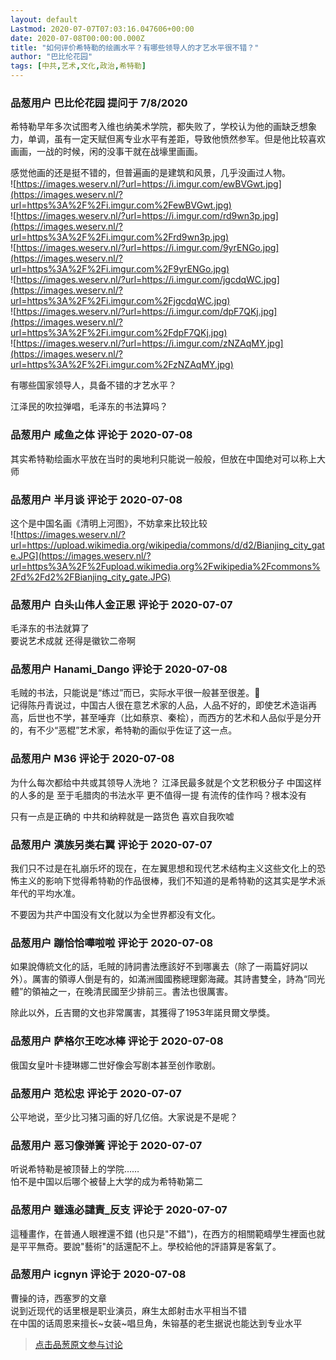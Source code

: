 ```yaml
---
layout: default
Lastmod: 2020-07-07T07:03:16.047606+00:00
date: 2020-07-08T00:00:00.000Z
title: "如何评价希特勒的绘画水平？有哪些领导人的才艺水平很不错？"
author: "巴比伦花园"
tags: [中共,艺术,文化,政治,希特勒]
---
```



### 品葱用户 **巴比伦花园** 提问于 7/8/2020
    
希特勒早年多次试图考入维也纳美术学院，都失败了，学校认为他的画缺乏想象力，单调，虽有一定天赋但离专业水平有差距，导致他愤然参军。但是他比较喜欢画画，一战的时候，闲的没事干就在战壕里画画。  
  
感觉他画的还是挺不错的，但普遍画的是建筑和风景，几乎没画过人物。  
![https://images.weserv.nl/?url=https://i.imgur.com/ewBVGwt.jpg](https://images.weserv.nl/?url=https%3A%2F%2Fi.imgur.com%2FewBVGwt.jpg)  
![https://images.weserv.nl/?url=https://i.imgur.com/rd9wn3p.jpg](https://images.weserv.nl/?url=https%3A%2F%2Fi.imgur.com%2Frd9wn3p.jpg)  
![https://images.weserv.nl/?url=https://i.imgur.com/9yrENGo.jpg](https://images.weserv.nl/?url=https%3A%2F%2Fi.imgur.com%2F9yrENGo.jpg)  
![https://images.weserv.nl/?url=https://i.imgur.com/jgcdqWC.jpg](https://images.weserv.nl/?url=https%3A%2F%2Fi.imgur.com%2FjgcdqWC.jpg)  
![https://images.weserv.nl/?url=https://i.imgur.com/dpF7QKj.jpg](https://images.weserv.nl/?url=https%3A%2F%2Fi.imgur.com%2FdpF7QKj.jpg)  
![https://images.weserv.nl/?url=https://i.imgur.com/zNZAqMY.jpg](https://images.weserv.nl/?url=https%3A%2F%2Fi.imgur.com%2FzNZAqMY.jpg)  
  
有哪些国家领导人，具备不错的才艺水平？  
  
江泽民的吹拉弹唱，毛泽东的书法算吗？
    
                

### 品葱用户 **咸鱼之体** 评论于 2020-07-08
        
其实希特勒绘画水平放在当时的奥地利只能说一般般，但放在中国绝对可以称上大师
        
                

### 品葱用户 **半月谈** 评论于 2020-07-08
        
这个是中国名画《清明上河图》，不妨拿来比较比较  
![https://images.weserv.nl/?url=https://upload.wikimedia.org/wikipedia/commons/d/d2/Bianjing_city_gate.JPG](https://images.weserv.nl/?url=https%3A%2F%2Fupload.wikimedia.org%2Fwikipedia%2Fcommons%2Fd%2Fd2%2FBianjing_city_gate.JPG)
        
                

### 品葱用户 **白头山伟人金正恩** 评论于 2020-07-07
        
毛泽东的书法就算了  
要说艺术成就 还得是徽钦二帝啊
        
                

### 品葱用户 **Hanami_Dango** 评论于 2020-07-08
        
毛贼的书法，只能说是“练过”而已，实际水平很一般甚至很差。🤣  
记得陈丹青说过，中国古人很在意艺术家的人品，人品不好的，即使艺术造诣再高，后世也不学，甚至唾弃（比如蔡京、秦桧），而西方的艺术和人品似乎是分开的，有不少“恶棍”艺术家，希特勒的画似乎佐证了这一点。
        
                

### 品葱用户 **M36** 评论于 2020-07-08
        
为什么每次都给中共或其领导人洗地？ 江泽民最多就是个文艺积极分子 中国这样的人多的是 至于毛腊肉的书法水平 更不值得一提 有流传的佳作吗？根本没有   
  
只有一点是正确的 中共和纳粹就是一路货色 喜欢自我吹嘘
        
                

### 品葱用户 **漢族另类右翼** 评论于 2020-07-07
        
我们只不过是在礼崩乐坏的现在，在左翼思想和现代艺术结构主义这些文化上的恐怖主义的影响下觉得希特勒的作品很棒，我们不知道的是希特勒的这其实是学术派年代的平均水准。  
  
不要因为共产中国没有文化就以为全世界都没有文化。
        
                

### 品葱用户 **蹦恰恰嘩啦啦** 评论于 2020-07-08
        
如果說傳統文化的話，毛賊的詩詞書法應該好不到哪裏去（除了一兩篇好詞以外）。厲害的領導人倒是有的，如滿洲國國務總理鄭海藏。其詩書雙全，詩為“同光體”的領袖之一，在晚清民國至少排前三。書法也很厲害。  
  
除此以外，丘吉爾的文也非常厲害，其獲得了1953年諾貝爾文學獎。
        
                

### 品葱用户 **萨格尔王吃冰棒** 评论于 2020-07-08
        
俄国女皇叶卡捷琳娜二世好像会写剧本甚至创作歌剧。
        
                

### 品葱用户 **范松忠** 评论于 2020-07-07
        
公平地说，至少比习猪习画的好几亿倍。大家说是不是呢？
        
                

### 品葱用户 **恶习像弹簧** 评论于 2020-07-07
        
听说希特勒是被顶替上的学院……  
怕不是中国以后哪个被替上大学的成为希特勒第二
        
                

### 品葱用户 **雖遠必譴責_反支** 评论于 2020-07-07
        
這種畫作，在普通人眼裡還不錯 (也只是"不錯")，在西方的相關範疇學生裡面也就是平平無奇。要說"藝術"的話還配不上。學校給他的評語算是客氣了。
        
                

### 品葱用户 **icgnyn** 评论于 2020-07-08
        
曹操的诗，西塞罗的文章  
说到近现代的话里根是职业演员，麻生太郎射击水平相当不错  
在中国的话周恩来擅长~女装~唱旦角，朱镕基的老生据说也能达到专业水平
        
                





> [点击品葱原文参与讨论](https://pincong.rocks/question/28191)

